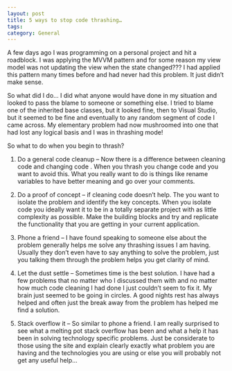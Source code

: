 ```yaml
---
layout: post
title: 5 ways to stop code thrashing…
tags: 
category: General
---
```

A few days ago I was programming on a personal project and hit a roadblock. I was applying the MVVM pattern and for some reason my view model was not updating the view when the state changed??? I had applied this pattern many times before and had never had this problem. It just didn’t make sense.

So what did I do… I did what anyone would have done in my situation and looked to pass the blame to someone or something else. I tried to blame one of the inherited base classes, but it looked fine, then to Visual Studio, but it seemed to be fine and eventually to any random segment of code I came across. My elementary problem had now mushroomed into one that had lost any logical basis and I was in thrashing mode!

So what to do when you begin to thrash?

1) Do a general code cleanup – Now there is a difference between cleaning code and changing code . When you thrash you change code and you want to avoid this. What you really want to do is things like rename variables to have better meaning and go over your comments.

2) Do a proof of concept – if cleaning code doesn’t help. The  you want to isolate the problem and identify the key concepts. When you isolate code you ideally want it to be in a totally separate project with as little complexity as possible. Make the building blocks and try and replicate the functionality that you are getting in your current application.

3) Phone a friend – I have found speaking to someone else about the problem generally helps me solve any thrashing issues I am having. Usually they don’t even have to say anything to solve the problem, just you talking them through the problem helps you get clarity of mind.

4) Let the dust settle – Sometimes time is the best solution. I have had a few problems that no matter who I discussed them with and no matter how much code cleaning I had done I just couldn’t seem to fix it. My brain just seemed to be going in circles. A good nights rest has always helped and often just the break away from the problem has helped me find a solution.

5) Stack overflow it – So similar to phone a friend. I am really surprised to see what a melting pot stack overflow has been and what a help it has been in solving technology specific problems. Just be considerate to those using the site and explain clearly exactly what problem you are having and the technologies you are using or else you will probably not get any useful help…
